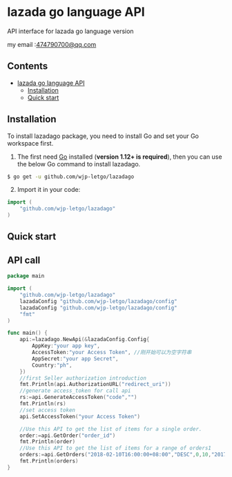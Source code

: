 # lazada go language API

API interface for lazada go language version

my email :474790700@qq.com

## Contents

- [lazada go language API](#lazada-go)
  - [Installation](#installation)
  - [Quick start](#quick-start)

## Installation

To install lazadago package, you need to install Go and set your Go workspace first.

1. The first need [Go](https://golang.org/) installed (**version 1.12+ is required**), then you can use the below Go command to install lazadago.

```sh
$ go get -u github.com/wjp-letgo/lazadago
```

2. Import it in your code:

```go
import (
	"github.com/wjp-letgo/lazadago"
)
```
## Quick start

## API call

```go
package main

import (
	"github.com/wjp-letgo/lazadago"
	lazadaConfig "github.com/wjp-letgo/lazadago/config"
	lazadaConfig "github.com/wjp-letgo/lazadago/config"
	"fmt"
)

func main() {
	api:=lazadago.NewApi(&lazadaConfig.Config{
		AppKey:"your app key",
		AccessToken:"your Access Token", //刚开始可以为空字符串
		AppSecret:"your app Secret",
		Country:"ph",
	})
	//first Seller authorization introduction
	fmt.Println(api.AuthorizationURL("redirect_uri"))
	//generate access_token for call api
	rs:=api.GenerateAccessToken("code","")
	fmt.Println(rs)
	//set access token
	api.SetAccessToken("your Access Token")

	//Use this API to get the list of items for a single order.
	order:=api.GetOrder("order_id")
	fmt.Println(order)
	//Use this API to get the list of items for a range of orders1
	orders:=api.GetOrders("2018-02-10T16:00:00+08:00","DESC",0,10,"2017-02-10T09:00:00+08:00","updated_at","","","shipped")
	fmt.Println(orders)
}

```
